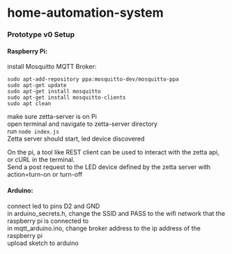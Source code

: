 # home-automation-system
### Prototype v0 Setup
#### Raspberry Pi:
install Mosquitto MQTT Broker:
```
sudo apt-add-repository ppa:mosquitto-dev/mosquitto-ppa
sudo apt-get update
sudo apt-get install mosquitto
sudo apt-get install mosquitto-clients
sudo apt clean
```

make sure zetta-server is on Pi\
open terminal and navigate to zetta-server directory\
run ```node index.js```\
Zetta server should start, led device discovered

On the pi, a tool like REST client can be used to interact with the zetta api, or cURL in the terminal.\
Send a post request to the LED device defined by the zetta server with action=turn-on or turn-off

#### Arduino:
connect led to pins D2 and GND\
in arduino_secrets.h, change the SSID and PASS to the wifi network that the raspberry pi is connected to\
in mqtt_arduino.ino, change broker address to the ip address of the raspberry pi\
upload sketch to arduino
